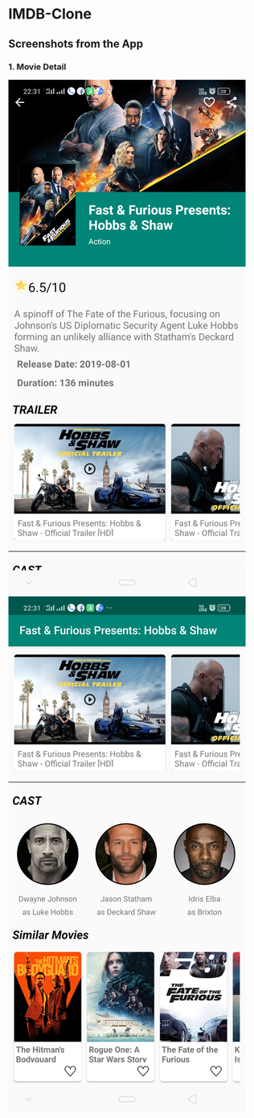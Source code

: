 # IMDB-Clone
## Screenshots from the App
### 1. Movie Detail
![movie deatil](/imgs/Screenshot_2019-09-03-22-31-23-66_8c901214abc1cfaaadc86a5ca3039378.png)
![movie detail cast](/imgs/Screenshot_2019-09-03-22-31-32-58_8c901214abc1cfaaadc86a5ca3039378(1).png)
